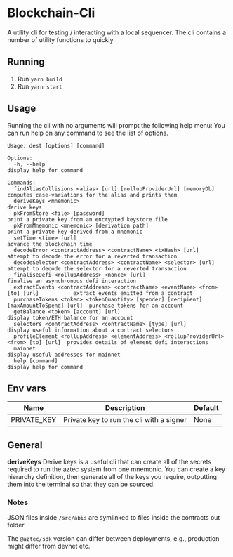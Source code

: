 # Blockchain-Cli

A utility cli for testing / interacting with a local sequencer. The cli contains a number of utility functions to quickly

## Running

1. Run `yarn build`
2. Run `yarn start`

## Usage

Running the cli with no arguments will prompt the following help menu:
You can run help on any command to see the list of options.

```
Usage: dest [options] [command]

Options:
  -h, --help                                                                             display help for command

Commands:
  findAliasCollisions <alias> [url] [rollupProviderUrl] [memoryDb]                       computes case-variations for the alias and prints them
  deriveKeys <mnemonic>                                                                  derive keys
  pkFromStore <file> [password]                                                          print a private key from an encrypted keystore file
  pkFromMnemonic <mnemonic> [derivation path]                                            print a private key derived from a mnemonic
  setTime <time> [url]                                                                   advance the blockchain time
  decodeError <contractAddress> <contractName> <txHash> [url]                            attempt to decode the error for a reverted transaction
  decodeSelector <contractAddress> <contractName> <selector> [url]                       attempt to decode the selector for a reverted transaction
  finaliseDefi <rollupAddress> <nonce> [url]                                             finalise an asynchronous defi interaction
  extractEvents <contractAddress> <contractName> <eventName> <from> [to] [url]           extract events emitted from a contract
  purchaseTokens <token> <tokenQuantity> [spender] [recipient] [maxAmountToSpend] [url]  purchase tokens for an account
  getBalance <token> [account] [url]                                                     display token/ETH balance for an account
  selectors <contractAddress> <contractName> [type] [url]                                display useful information about a contract selectors
  profileElement <rollupAddress> <elementAddress> <rollupProviderUrl> <from> [to] [url]  provides details of element defi interactions
  mainnet                                                                                display useful addresses for mainnet
  help [command]                                                                         display help for command
```

## Env vars

| Name        | Description                              | Default |
| ----------- | ---------------------------------------- | ------- |
| PRIVATE_KEY | Private key to run the cli with a signer | None    |

## General

**deriveKeys**
Derive keys is a useful cli that can create all of the secrets required to run the aztec system from one mnemonic. You can create a key hierarchy definition, then generate all of the keys you require, outputting them into the terminal so that they can be sourced.

### Notes

JSON files inside `/src/abis` are symlinked to files inside the contracts out folder

The `@aztec/sdk` version can differ between deployments, e.g., production might differ from devnet etc.